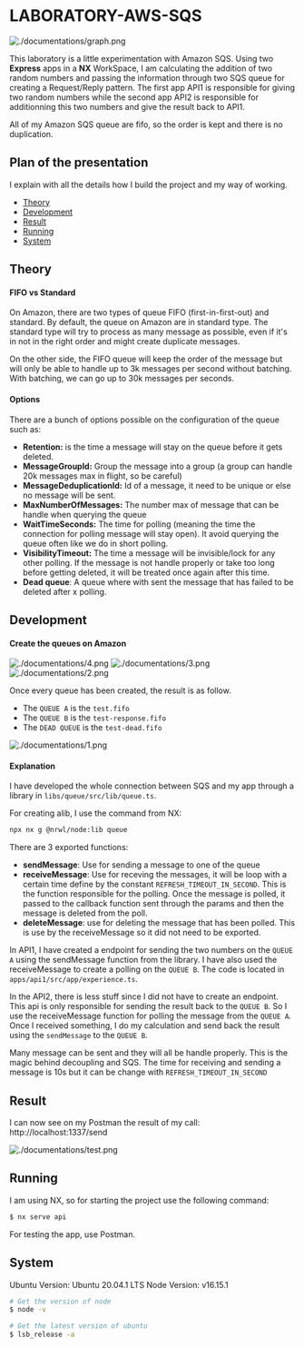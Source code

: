 # LABORATORY-AWS-SQS

![./documentations/graph.png](./documentations/graph.png)

This laboratory is a little experimentation with Amazon SQS. Using two **Express** apps in a **NX** WorkSpace, I am calculating the addition of two random numbers and passing the information through two SQS queue for creating a Request/Reply pattern. The first app API1 is responsible for giving two random numbers while the second app API2 is responsible for additionning this two numbers and give the result back to API1.

All of my Amazon SQS queue are fifo, so the order is kept and there is no duplication.

## Plan of the presentation

I explain with all the details how I build the project and my way of working.

- [Theory](#theory)
- [Development](#development)
- [Result](#result)
- [Running](#running)
- [System](#system)

## Theory

#### FIFO vs Standard

On Amazon, there are two types of queue FIFO (first-in-first-out) and standard. By default, the queue on Amazon are in standard type. The standard type will try to process as many message as possible, even if it's in not in the right order and might create duplicate messages.

On the other side, the FIFO queue will keep the order of the message but will only be able to handle up to 3k messages per second without batching. With batching, we can go up to 30k messages per seconds.

#### Options

There are a bunch of options possible on the configuration of the queue such as:

- **Retention:** is the time a message will stay on the queue before it gets deleted.
- **MessageGroupId:** Group the message into a group (a group can handle 20k messages max in flight, so be careful)
- **MessageDeduplicationId:** Id of a message, it need to be unique or else no message will be sent.
- **MaxNumberOfMessages:** The number max of message that can be handle when querying the queue
- **WaitTimeSeconds:** The time for polling (meaning the time the connection for polling message will stay open). It avoid querying the queue often like we do in short polling.
- **VisibilityTimeout:** The time a message will be invisible/lock for any other polling. If the message is not handle properly or take too long before getting deleted, it will be treated once again after this time.
- **Dead queue**: A queue where with sent the message that has failed to be deleted after x polling.

## Development

#### Create the queues on Amazon

![./documentations/4.png](./documentations/4.png)
![./documentations/3.png](./documentations/3.png)
![./documentations/2.png](./documentations/2.png)

Once every queue has been created, the result is as follow.

- The `QUEUE A` is the `test.fifo`
- The `QUEUE B` is the `test-response.fifo`
- The `DEAD QUEUE` is the `test-dead.fifo`

![./documentations/1.png](./documentations/1.png)

#### Explanation

I have developed the whole connection between SQS and my app through a library in `libs/queue/src/lib/queue.ts`.

For creating alib, I use the command from NX:

```bash
npx nx g @nrwl/node:lib queue
```

There are 3 exported functions:

- **sendMessage**: Use for sending a message to one of the queue
- **receiveMessage**: Use for receving the messages, it will be loop with a certain time define by the constant `REFRESH_TIMEOUT_IN_SECOND`. This is the function responsible for the polling. Once the message is polled, it passed to the callback function sent through the params and then the message is deleted from the poll.
- **deleteMessage**: use for deleting the message that has been polled. This is use by the receiveMessage so it did not need to be exported.

In API1, I have created a endpoint for sending the two numbers on the `QUEUE A` using the sendMessage function from the library. I have also used the receiveMessage to create a polling on the `QUEUE B`. The code is located in `apps/api1/src/app/experience.ts`.

In the API2, there is less stuff since I did not have to create an endpoint. This api is only responsible for sending the result back to the `QUEUE B`. So I use the receiveMessage function for polling the message from the `QUEUE A`. Once I received something, I do my calculation and send back the result using the `sendMessage` to the `QUEUE B`.

Many message can be sent and they will all be handle properly. This is the magic behind decoupling and SQS. The time for receiving and sending a message is 10s but it can be change with `REFRESH_TIMEOUT_IN_SECOND`

## Result

I can now see on my Postman the result of my call: http://localhost:1337/send

![./documentations/test.png](./documentations/test.png)

## Running

I am using NX, so for starting the project use the following command:

```bash
$ nx serve api
```

For testing the app, use Postman.

## System

Ubuntu Version: Ubuntu 20.04.1 LTS
Node Version: v16.15.1

```bash
# Get the version of node
$ node -v

# Get the latest version of ubuntu
$ lsb_release -a
```
